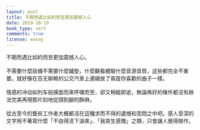 ```yaml
---
layout: post
title: 不期而遇比如約而至更加震撼人心
date: 2019-10-19
book_type: vert
comments: true
license: essay
---
```


不期而遇比如約而至更加震撼人心。  
<br>
不需要什麼設備不需要什麼鋪墊，什麼觀看體驗什麼音源音質，这些都完全不重要。就好像在百无聊赖的公交汽車上連續放了兩首你喜歡的曲子一樣。  
<br>
情感的冲动如列车般撲面而來呼嘯而至，卻又稍縱即逝，無論再好的條件都沒有辦法完美再現那片刻地從頭到腳的酥麻。  
<br>
從古至今的藝術工作者大概都活在這種求而不得的遺憾和苦悶之中吧。感人至深的文字用不著寫什麼「不由得流下淚來」、「我突生感慨」之類，只會讓人覺得做作。